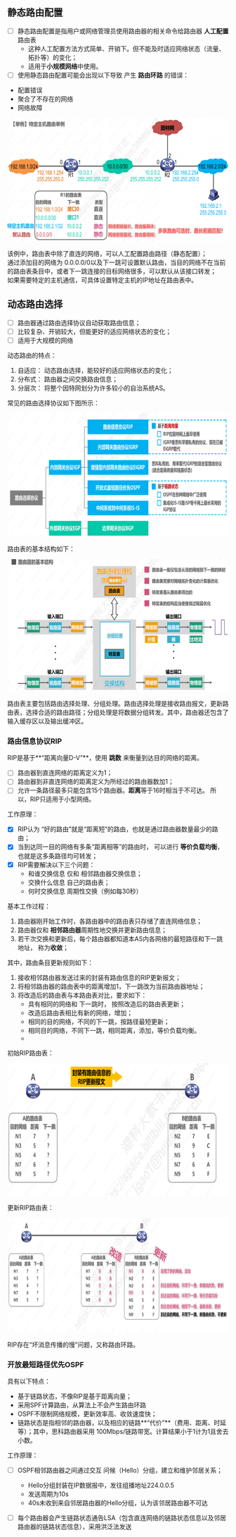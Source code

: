 ## 静态路由配置
- [ ] 静态路由配置是指用户或网络管理员使用路由器的相关命令给路由器 **人工配置**路由表
  - 这种人工配置方法方式简单、开销下。但不能及时适应网络状态（流量、拓扑等）的变化；
  - 适用于**小规模网络**中使用。
 - [ ] 使用静态路由配置可能会出现以下导致 产生 **路由环路** 的错误：
  - 配置错误
  - 聚合了不存在的网络
  - 网络故障  

 <div align=left><img width="530" height="280" src="./images/静态路由配置.PNG"/></div>  

 该例中，路由表中除了直连的网络，可以人工配置路由路径（静态配置）；  
通过添加目的网络为 0.0.0.0/0以及下一跳可设置默认路由，当目的网络不在当前的路由表条目中，或者下一跳连接的目标网络很多，可以默认从该接口转发；  
如果需要特定的主机通信，可具体设置特定主机的IP地址在路由表中。

## 动态路由选择
- [ ] 路由器通过路由选择协议自动获取路由信息；
- [ ] 比较复杂、开销较大，但能更好的适应网络状态的变化；
- [ ] 适用于大规模的网络

动态路由的特点：
1. 自适应： 动态路由选择，能较好的适应网络状态的变化；
2. 分布式： 路由器之间交换路由信息；
3. 分层次： 将整个因特网划分为许多较小的自治系统AS。

常见的路由选择协议如下图所示：
 <div align=left><img width="530" height="280" src="./images/常见的路由选择协议.PNG"/></div>

路由表的基本结构如下：
<div align=left><img width="550" height="300" src="./images/路由表的基本结构.PNG"/></div>

路由表主要包括路由选择处理、分组处理。路由选择处理是接收路由报文，更新路由表，选择合适的路由路径；分组处理是将数据分组转发。其中，路由器还包含了输入缓存区以及输出缓冲区。

### 路由信息协议RIP
RIP是基于**“距离向量D-V”**，使用 **跳数** 来衡量到达目的网络的距离。
- [ ] 路由器到直连网络的距离定义为1；
- [ ] 路由器到非直连网络的距离定义为所经过的路由器数加1；
- [ ] 允许一条路径最多只能包含15个路由器。**距离**等于16时相当于不可达。
所以，RIP只适用于小型网络。

工作原理：
- [x] RIP认为 “好的路由”就是“距离短”的路由，也就是通过路由器数量最少的路由；
- [x] 当到达同一目的网络有多条“距离相等”的路由时， 可以进行 **等价负载均衡**，也就是这多条路径均可转发；
- [x] RIP需要解决以下三个问题：
  - 和谁交换信息     仅和 相邻路由器交换信息；
  - 交换什么信息     自己的路由表；
  - 何时交换信息     周期性交换（例如每30秒）

基本工作过程：
1. 路由器刚开始工作时，各路由器中的路由表只存储了直连网络信息；
2. 路由器仅和 **相邻路由器**周期性地交换并更新路由信息；
3. 若干次交换和更新后，每个路由器都知道本AS内各网络的最短路径和下一跳地址， 称为**收敛**；

其中，路由条目更新规则如下：
1. 接收相邻路由器发送过来的封装有路由信息的RIP更新报文；
2. 将相邻路由器的路由表中的距离增加1，下一跳改为当前路由器地址；
3. 将改造后的路由表与本路由表对比，要求如下：
   - 具有相同的网络和 下一跳时， 按照改造后的路由表更新；
   - 改造后路由表相比有新的网络，增加；
   - 相同的目的网络，不同的下一跳，按路径最短更新；
   - 相同目的网络，不同下一跳，相同距离，添加，等价负载均衡。
   - 
初始RIP路由表： 
<div align=left><img width="550" height="300" src="./images/初始RIP路由表.PNG"/></div>

更新RIP路由表：
<div align=left><img width="580" height="260" src="./images/更新RIP路由表.PNG"/></div>

RIP存在“坏消息传播的慢”问题，又称路由环路。

### 开放最短路径优先OSPF
具有以下特点：
- 基于链路状态，不像RIP是基于距离向量；
- 采用SPF计算路由，从算法上不会产生路由环路
- OSPF不限制网络规模，更新效率高、收敛速度快；
- 链路状态是指相邻的路由器，以及相应的链路**“代价”**（费用、距离、时延等）；其中，思科路由器采用 100Mbps/链路带宽。计算结果小于1计为1且舍去小数。

工作原理：
- [ ] OSPF相邻路由器之间通过交互 问候（Hello）分组，建立和维护邻居关系；
    - Hello分组封装在IP数据报中，发往组播地址224.0.0.5
    - 发送周期为10s
    - 40s未收到来自邻居路由器的Hello分组，认为该邻居路由器不可达
- [ ] 每个路由器会产生链路状态通告LSA（包含直连网络的链路状态信息以及邻居路由器的链路状态信息），采用洪泛法发送

 

